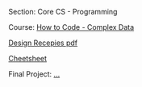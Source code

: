 Section: Core CS - Programming

Course: [How to Code - Complex Data](https://www.edx.org/course/how-code-complex-data-ubcx-htc2x)

[Design Recepies pdf](../002-How_to_Code-Simple_Data/Design_Recipes_HtC1x_edX.pdf)

[Cheetsheet](./recipe-checklist.pdf)

Final Project: [...](./...)

